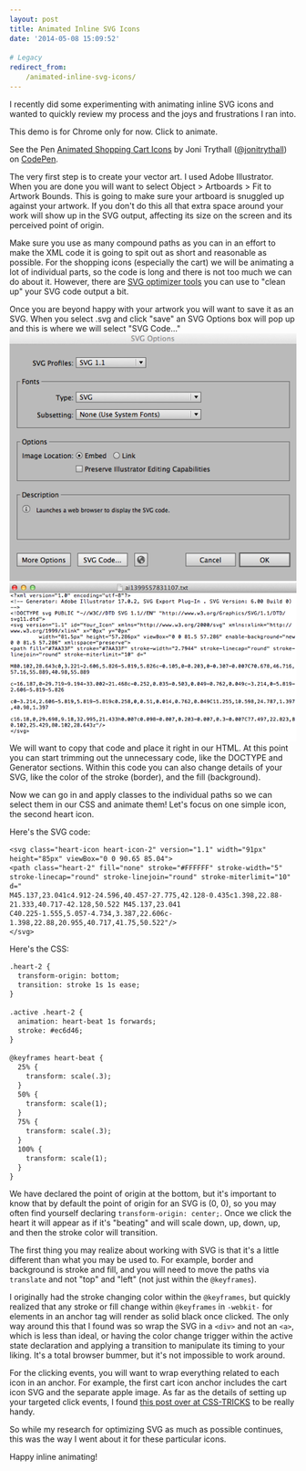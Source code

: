 ```yaml
---
layout: post
title: Animated Inline SVG Icons
date: '2014-05-08 15:09:52'

# Legacy
redirect_from:
    /animated-inline-svg-icons/
---
```


I recently did some experimenting with animating inline SVG icons and wanted to quickly review my process and the joys and frustrations I ran into.

This demo is for Chrome only for now. Click to animate.

<p data-height="268" data-theme-id="4899" data-slug-hash="kzcnC" data-default-tab="result" class='codepen'>See the Pen <a href='http://codepen.io/jonitrythall/pen/kzcnC/'>Animated Shopping Cart Icons</a> by Joni Trythall  (<a href='http://codepen.io/jonitrythall'>@jonitrythall</a>) on <a href='http://codepen.io'>CodePen</a>.</p>
<script async src="//codepen.io/assets/embed/ei.js"></script>

The very first step is to create your vector art. I used Adobe Illustrator. When you are done you will want to select Object > Artboards > Fit to Artwork Bounds. This is going to make sure your artboard is snuggled up against your artwork. If you don't do this all that extra space around your work will show up in the SVG output, affecting its size on the screen and its perceived point of origin.

Make sure you use as many compound paths as you can in an effort to make the XML code it is going to spit out as short and reasonable as possible. For the shopping icons (especially the cart) we will be animating a lot of individual parts, so the code is long and there is not too much we can do about it. However, there are [SVG optimizer tools](http://petercollingridge.appspot.com/svg_optimiser) you can use to "clean up" your SVG code output a bit.

Once you are beyond happy with your artwork you will want to save it as an SVG. When you select .svg and click "save" an SVG Options box will pop up and this is where we will select "SVG Code..."
![alt](/content/2014/May/Screen_Shot_2014_05_08_at_6_30_38_AM.png)
![alt](/content/2014/May/Screen_Shot_2014_05_08_at_7_03_55_AM.png)
We will want to copy that code and place it right in our HTML. At this point you can start trimming out the unnecessary code, like the DOCTYPE and Generator sections. Within this code you can also change details of your SVG, like the color of the stroke (border), and the fill (background).  

Now we can go in and apply classes to the individual paths so we can select them in our CSS and animate them! Let's focus on one simple icon, the second heart icon.

Here's the SVG code:

    <svg class="heart-icon heart-icon-2" version="1.1" width="91px" height="85px" viewBox="0 0 90.65 85.04">
    <path class="heart-2" fill="none" stroke="#FFFFFF" stroke-width="5" stroke-linecap="round" stroke-linejoin="round" stroke-miterlimit="10" d="
    M45.137,23.041c4.912-24.596,40.457-27.775,42.128-0.435c1.398,22.88-21.333,40.717-42.128,50.522 M45.137,23.041
    C40.225-1.555,5.057-4.734,3.387,22.606c-1.398,22.88,20.955,40.717,41.75,50.522"/>
	</svg>

Here's the CSS:

    .heart-2 {
      transform-origin: bottom;
      transition: stroke 1s 1s ease;
    }

    .active .heart-2 {
      animation: heart-beat 1s forwards;
      stroke: #ec6d46;
    }

    @keyframes heart-beat {
      25% {
        transform: scale(.3);
      }
      50% {
        transform: scale(1);
      }
      75% {
        transform: scale(.3);
      }
      100% {
        transform: scale(1);
      }
    }

We have declared the point of origin at the bottom, but it's important to know that by default the point of origin for an SVG is (0, 0), so you may often find yourself declaring `transform-origin: center;`. Once we click the heart it will appear as if it's "beating" and will scale down, up, down, up, and then the stroke color will transition.

The first thing you may realize about working with SVG is that it's a little different than what you may be used to. For example, border and background is stroke and fill, and you will need to move the paths via `translate` and not "top" and "left" (not just within the `@keyframes`).

I originally had the stroke changing color within the `@keyframes`, but quickly realized that any stroke or fill change within `@keyframes` in `-webkit-` for elements in an anchor tag will render as solid black once clicked. The only way around this that I found was so wrap the SVG in a `<div>` and not an `<a>`, which is less than ideal, or having the color change trigger within the active state declaration and applying a transition to manipulate its timing to your liking. It's a total browser bummer, but it's not impossible to work around.

For the clicking events, you will want to wrap everything related to each icon in an anchor. For example, the first cart icon anchor includes the cart icon SVG and the separate apple image. As far as the details of setting up your targeted click events, I found [this post over at CSS-TRICKS](http://css-tricks.com/links-inline-svg-staying-target-events/) to be really handy.

So while my research for optimizing SVG as much as possible continues, this was the way I went about it for these particular icons.

Happy inline animating!
